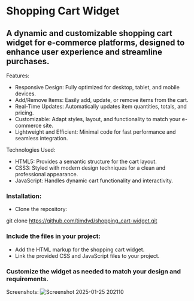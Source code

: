 # Shopping Cart Widget
## A dynamic and customizable shopping cart widget for e-commerce platforms, designed to enhance user experience and streamline purchases.

Features:
 - Responsive Design: Fully optimized for desktop, tablet, and mobile devices.
 - Add/Remove Items: Easily add, update, or remove items from the cart.
 - Real-Time Updates: Automatically updates item quantities, totals, and pricing.
 - Customizable: Adapt styles, layout, and functionality to match your e-commerce site.
 - Lightweight and Efficient: Minimal code for fast performance and seamless integration.

Technologies Used:
 - HTML5: Provides a semantic structure for the cart layout.
 - CSS3: Styled with modern design techniques for a clean and professional appearance.
 - JavaScript: Handles dynamic cart functionality and interactivity.

### Installation:
 - Clone the repository:

git clone https://github.com/timdvd/shopping_cart-widget.git  

### Include the files in your project:
 - Add the HTML markup for the shopping cart widget.
 - Link the provided CSS and JavaScript files to your project.
   
### Customize the widget as needed to match your design and requirements.

Screenshots:
![Screenshot 2025-01-25 202110](https://github.com/user-attachments/assets/04b6efbd-fcd7-4ec7-8c27-403a5124c810)
